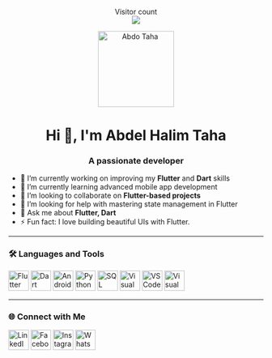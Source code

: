 <!-- 👋 Welcome & Visitor Count -->
<p align="center">
  Visitor count<br>
  <img src="https://profile-counter.glitch.me/abdelhalim-taha/count.svg" />
</p>

<!-- 🖼️ صورتك -->
<p align="center">
  <img src="./940f957d-4159-44a6-a2c3-aa1e1aa3a8d8.png" width="150" alt="Abdo Taha"/>
</p>

<h1 align="center">Hi 👋, I'm Abdel Halim Taha</h1>
<h3 align="center">A passionate developer</h3>

- 🔭 I’m currently working on improving my **Flutter** and **Dart** skills  
- 🌱 I’m currently learning advanced mobile app development  
- 👯 I’m looking to collaborate on **Flutter-based projects**  
- 🤝 I’m looking for help with mastering state management in Flutter  
- 💬 Ask me about **Flutter, Dart**  
- ⚡ Fun fact: I love building beautiful UIs with Flutter.

---

### 🛠️ Languages and Tools

<a href="https://flutter.dev"><img src="./flutter.png" width="40" alt="Flutter" /></a>
<a href="https://dart.dev"><img src="./dart.png" width="40" alt="Dart" /></a>
<a href="https://developer.android.com/"><img src="./android.png" width="40" alt="Android" /></a>
<a href="https://www.python.org/"><img src="./python.png" width="40" alt="Python" /></a>
<a href="https://www.microsoft.com/en-us/sql-server"><img src="./sql server.png" width="40" alt="SQL Server" /></a>
<a href="https://learn.microsoft.com/en-us/dotnet/visual-basic/"><img src="./visual basic.png" width="40" alt="Visual Basic" /></a>
<a href="https://code.visualstudio.com/"><img src="./visual-studio-code.png" width="40" alt="VS Code" /></a>
<a href="https://visualstudio.microsoft.com/"><img src="./visual-studio.png" width="40" alt="Visual Studio" /></a>

---

### 🌐 Connect with Me

<a href="https://www.linkedin.com/in/abdelhalim-taha"><img src="./linkedin.png" width="40" alt="LinkedIn"/></a>
<a href="https://www.facebook.com/abdo.taha.abu.hamid"><img src="./facebook.png" width="40" alt="Facebook"/></a>
<a href="https://www.instagram.com/abdo.taha.abu.hamid?igsh=MXZyZW51ZDg2Ynk5bw=="><img src="./instagram.png" width="40" alt="Instagram"/></a>
<a href="https://wa.me/201125055647"><img src="./watsapp.png" width="40" alt="WhatsApp"/></a>
